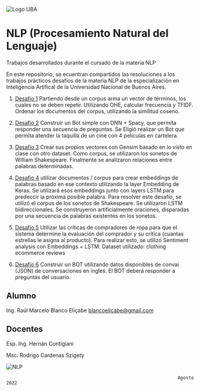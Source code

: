 ![Logo UBA](https://github.com/rblanco2023/images/blob/main/logoFIUBA.jpg)
# NLP (Procesamiento Natural del Lenguaje)
Trabajos desarrollados durante el cursado de la materia NLP

En este repositorio, se ecuentran compartidos las resoluciones a los trabajos prácticos desafíos de la materia NLP de la especialización en Inteligencia Artifical de la Universidad Nacional de Buenos Aires.

1. [Desafío 1](https://github.com/rblanco2023/NLP/tree/main/Desafio%201)
    Partiendo desde un corpus arma un vector de términos, los cuales no se deben repetir. Utilizando OHE, calcular frecuencia y TFIDF. Ordenar los documentos del corpus, utilizando la similitud coseno.

2. [Desafío 2](https://github.com/rblanco2023/NLP/tree/main/Desafio%202)
    Construir un Bot simple con DNN + Spacy, que permita responder una secuencia de preguntas. Se Eligió realizar un Bot que permita atender la taquilla de un cine con 4 películas en cartelera.

3. [Desafío 3](https://github.com/rblanco2023/NLP/tree/main/Desaf%C3%ADo%203)
    Crear sus propios vectores con Gensim basado en lo visto en clase con otro dataset. Como corpus, se utilizaron los sonetos de William Shakespeare. Finalmente se analizaron relaciones entre palabras determinadas.

4. [Desafío 4](https://github.com/rblanco2023/NLP/tree/main/Desaf%C3%ADo%204)
    utilizar documentos / corpus para crear embeddings de palabras basado en ese contexto utilizando la layer Embedding de Keras. Se utilizará esos embeddings junto con layers LSTM para predeccir la próxima posible palabra.
    Para resolver este desafío, se utilizó el corpus de los sonetos de Shakespeare. Se utilizaron LSTM bidireccionales.
    Se construyeron artificialmente oraciones, disparadas por una secuencia de palabras existentes en los sonetos. 

5. [Desafío 5](https://github.com/rblanco2023/NLP/tree/main/Desaf%C3%ADo%205)
    Utilizar las críticas de compradores de ropa para que el sistema determine la evaluación del comprador y su crítica (cuantas estrellas le asigna al producto). Para realizar esto, se utilizó Sentiment analysis con Embeddings + LSTM.
    Dataset utilizado: clothing ecommerce reviews

6. [Desafío 6](https://github.com/rblanco2023/NLP/tree/main/Desaf%C3%ADo%206)
    Construir un BOT utilizando datos disponibles de convai (JSON) de conversaciones en ingleś. El BOT deberá responder a preguntas del usuario.
    
## Alumno
Ing. Raúl Marcelo Blanco Eliçabe
blancoelicabe@gmail.com

## Docentes
Esp. Ing. Hernán Contigiani

Msc. Rodrigo Cardenas Szigety

![NLP](https://github.com/rblanco2023/images/blob/main/NLP-banner.jpg)


                                                                    Agosto 2022
